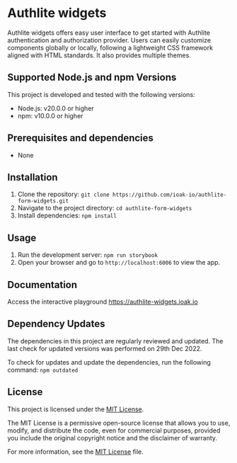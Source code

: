 # Authlite widgets

Authlite widgets offers easy user interface to get started with Authlite authentication and authorization provider. Users can easily customize components globally or locally, following a lightweight CSS framework aligned with HTML standards. It also provides multiple themes.

## Supported Node.js and npm Versions

This project is developed and tested with the following versions:

- Node.js: v20.0.0 or higher
- npm: v10.0.0 or higher

## Prerequisites and dependencies
- None

## Installation

1. Clone the repository: `git clone https://github.com/ioak-io/authlite-form-widgets.git`
2. Navigate to the project directory: `cd authlite-form-widgets`
3. Install dependencies: `npm install`

## Usage

1. Run the development server: `npm run storybook`
2. Open your browser and go to `http://localhost:6006` to view the app.

## Documentation

Access the interactive playground https://authlite-widgets.ioak.io

## Dependency Updates

The dependencies in this project are regularly reviewed and updated. The last check for updated versions was performed on 29th Dec 2022.

To check for updates and update the dependencies, run the following command: `npm outdated`

## License

This project is licensed under the [MIT License](LICENSE).

The MIT License is a permissive open-source license that allows you to use, modify, and distribute the code, even for commercial purposes, provided you include the original copyright notice and the disclaimer of warranty.

For more information, see the [MIT License](LICENSE) file.
